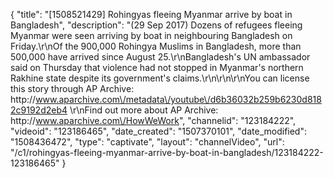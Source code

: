 {
    "title": "[1508521429] Rohingyas fleeing Myanmar arrive by boat in Bangladesh",
    "description": "(29 Sep 2017) Dozens of refugees fleeing Myanmar were seen arriving by boat in neighbouring Bangladesh on Friday.\r\nOf the 900,000 Rohingya Muslims in Bangladesh, more than 500,000 have arrived since August 25.\r\nBangladesh's UN ambassador said on Thursday that violence had not stopped in Myanmar's northern Rakhine state despite its government's claims.\r\n\r\n\r\nYou can license this story through AP Archive: http:\/\/www.aparchive.com\/metadata\/youtube\/d6b36032b259b6230d8182c9192d2eb4 \r\nFind out more about AP Archive: http:\/\/www.aparchive.com\/HowWeWork",
    "channelid": "123184222",
    "videoid": "123186465",
    "date_created": "1507370101",
    "date_modified": "1508436472",
    "type": "captivate",
    "layout": "channelVideo",
    "url": "\/c1\/rohingyas-fleeing-myanmar-arrive-by-boat-in-bangladesh\/123184222-123186465"
}
